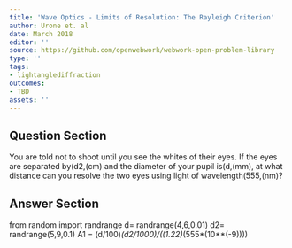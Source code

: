 ```yaml
---
title: 'Wave Optics - Limits of Resolution: The Rayleigh Criterion'
author: Urone et. al
date: March 2018
editor: ''
source: https://github.com/openwebwork/webwork-open-problem-library
type: ''
tags:
- lightanglediffraction
outcomes:
- TBD
assets: ''
---
```


## Question Section 

You are told not to shoot until you see the whites of their eyes. If the eyes are separated by(d2,(cm) and the diameter of your pupil is(d,(mm), at what distance can you resolve the two eyes using light of wavelength(555,(nm)?



## Answer Section

from random import randrange
d= randrange(4,6,0.01)
d2= randrange(5,9,0.1)
A1 = (d/100)*(d2/1000)/((1.22)*(555*(10**(-9))))